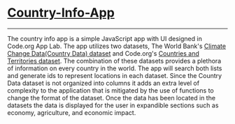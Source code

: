 # [Country-Info-App](https://jbrereton.com/CSAEA/Country-Info-App/)
---

The country info app is a simple JavaScript app with UI designed in Code.org App Lab.  The app utilizes two datasets, The World Bank's [Climate Change Data(Country Data) dataset](Country%20Data.csv) and Code.org's [Countries and Territories dataset](Countries%20and%20Territories.csv).  The combination of these datasets provides a plethora of information on every country in the world.  The app will search both lists and generate ids to represent locations in each dataset.  Since the Country Data dataset is not organized into columns it adds an extra level of complexity to the application that is mitigated by the use of functions to change the format of the dataset.  Once the data has been located in the datasets the data is displayed for the user in expandible sections such as economy, agriculture, and economic impact.
